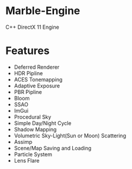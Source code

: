 # Marble-Engine
C++ DirectX 11 Engine

# Features
* Deferred Renderer
* HDR Pipline
* ACES Tonemapping
* Adaptive Exposure
* PBR Pipline
* Bloom
* SSAO
* ImGui
* Procedural Sky
* Simple Day/Night Cycle
* Shadow Mapping
* Volumetric Sky-Light(Sun or Moon) Scattering
* Assimp
* Scene/Map Saving and Loading
* Particle System
* Lens Flare
